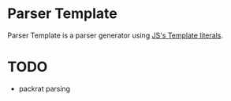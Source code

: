 # Parser Template

Parser Template is a parser generator using [JS's Template literals](https://developer.mozilla.org/en-US/docs/Web/JavaScript/Reference/Template_literals).

# TODO

- packrat parsing
